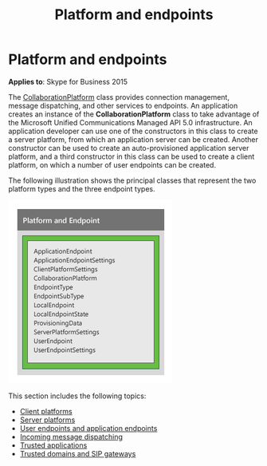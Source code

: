 ﻿---
title: Platform and endpoints
TOCTitle: Platform and endpoints
ms:assetid: de5868bc-9ac7-4f88-b700-a2efce8d531e
ms:mtpsurl: https://msdn.microsoft.com/en-us/library/Dn466045(v=office.16)
ms:contentKeyID: 65239979
ms.date: 07/27/2015
mtps_version: v=office.16
---

# Platform and endpoints

**Applies to**: Skype for Business 2015

The [CollaborationPlatform](https://docs.microsoft.com/dotnet/api/microsoft.rtc.collaboration.collaborationplatform?view=ucma-api) class provides connection management, message dispatching, and other services to endpoints. An application creates an instance of the **CollaborationPlatform** class to take advantage of the Microsoft Unified Communications Managed API 5.0 infrastructure. An application developer can use one of the constructors in this class to create a server platform, from which an application server can be created. Another constructor can be used to create an auto-provisioned application server platform, and a third constructor in this class can be used to create a client platform, on which a number of user endpoints can be created.

The following illustration shows the principal classes that represent the two platform types and the three endpoint types.

![UCMA platform and endpoint classes](images/Dn466045.UCMA-Platform-Endpoint(Office.16).png "UCMA platform and endpoint classes")

This section includes the following topics:

- [Client platforms](client-platforms.md)
- [Server platforms](server-platforms.md)
- [User endpoints and application endpoints](user-endpoints-and-application-endpoints.md)
- [Incoming message dispatching](incoming-message-dispatching.md)
- [Trusted applications](trusted-applications.md)
- [Trusted domains and SIP gateways](trusted-domains-and-sip-gateways.md)

